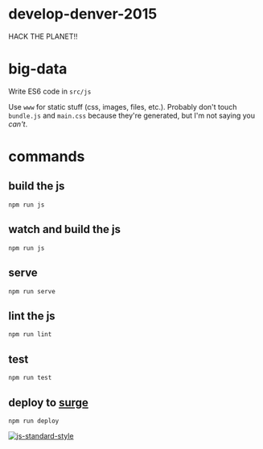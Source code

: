 # develop-denver-2015

HACK THE PLANET!!

# big-data

Write ES6 code in `src/js`

Use `www` for static stuff (css, images, files, etc.). Probably don't touch
`bundle.js` and `main.css` because they're generated, but I'm not saying you 
*can't*.

# commands

## build the js
```shell
npm run js
```

## watch and build the js
```shell
npm run js
```

## serve
```shell
npm run serve 
```

## lint the js
```shell
npm run lint 
```

## test
```shell
npm run test 
```

## deploy to [surge](http://surge.sh)
```shell
npm run deploy 
```

[![js-standard-style](https://raw.githubusercontent.com/feross/standard/master/badge.png)](https://github.com/feross/standard)
